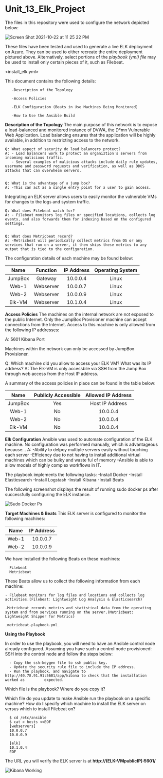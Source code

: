 # Unit_13_Elk_Project

The files in this repository were used to configure the network depicted below:

![Screen Shot 2021-10-22 at 11 25 22 PM](https://user-images.githubusercontent.com/85268980/138543676-8c9b61a5-cbe6-4c1f-919c-ac3d2cdcce1d.png)

These files have been tested and used to generate a live ELK deployment on Azure. They can be used to either recreate the entire deployment pictured above. Alternatively, select portions of the _playbook (yml) file_ may be used to install only certain pieces of it, such as Filebeat.

<install_elk.yml>

This document contains the following details:

       -Description of the Topology
   
       -Access Policies
   
       -ELK Configuration (Beats in Use Machines Being Monitored)
  
       -How to Use the Ansible Build


**Description of the Topology**
The main purpose of this network is to expose a load-balanced and monitored instance of DVWA, the D*mn Vulnerable Web Application.
Load balancing ensures that the application will be highly available, in addition to restricting access to the network.

    Q: What aspect of security do load balancers protect? 
    A: - Load balancers work to protect an organiztion's servers from incoming malicious traffic.
       - Several examples of malicious attacks include daily rule updates, username and password requests and verification, as well as DDOS attacks that can overwhelm servers.
       

    Q: What is the advantage of a jump box?
    A: -This can act as a single entry point for a user to gain access.

Integrating an ELK server allows users to easily monitor the vulnerable VMs for changes to the logs and system traffic.

    Q: What does Filebeat watch for?
    A: - Filebeat monitors log files or specified locations, collects log events, and also forwards them for indexing based on the configured settings.
    

    Q: What does Metricbeat record?
    A: -Metricbeat will periodically collect metrics from OS or any services that run on a server, it then ships these metrics to any output that is tied to the configuration.

The configuration details of each machine may be found below:


|   Name  |  Function | IP Address | Operating System |
|:-------:|:---------:|:----------:|:----------------:|
| JumpBox |  Gateway  |  10.0.0.4  |       Linux      |
|  Web-1  | Webserver |  10.0.0.7  |       Linux      |
|  Web-2  | Webserver |  10.0.0.9  |       Linux      |
|  Elk-VM | Webserver |  10.1.0.4  |       Linux      |


**Access Policies**
The machines on the internal network are not exposed to the public Internet.
Only the JumpBox Provisioner machine can accept connections from the Internet. Access to this machine is only allowed from the following IP addresses:

A: 5601 Kibana Port

Machines within the network can only be accessed by JumpBox Provisioner.

Q: Which machine did you allow to access your ELK VM? What was its IP address?
A: The Elk-VM is only accessbile via SSH from the Jump Box through web access from the Host IP address.

A summary of the access policies in place can be found in the table below:


|   Name  | Publicly Accessible | Allowed IP Address |
|:-------:|:-------------------:|:------------------:|
| JumpBox |         Yes         |   Host IP Address  |
|  Web-1  |          No         |      10.0.0.4      |
|  Web-2  |          No         |      10.0.0.4      |
|  Elk-VM |          No         |      10.0.0.4      |


**Elk Configuration**
Ansible was used to automate configuration of the ELK machine. No configuration was performed manually, which is advantageous because...
A: -Ability to delpoy multiple servers easily without touching each server
   -Efficiency due to not having to install additional virtual machines which can be bulky and waste ful of memory
   -Ansible is able to allow models of highly complex workflows in IT.

The playbook implements the following tasks:
   -Install Docker
   -Install Elasticsearch
   -Install Logstash
   -Install Kibana
   -Install Beats

The following screenshot displays the result of running sudo docker ps after successfully configuring the ELK instance.

![Sudo Docker Ps](https://user-images.githubusercontent.com/85268980/138542891-7752fbe1-174b-4618-94fa-10bcc1200cf7.png)

**Target Machines & Beats**
This ELK server is configured to monitor the following machines:

|  Name | IP Address |
|:-----:|:----------:|
| Web-1 |  10.0.0.7  |
| Web-2 |  10.0.0.9  |

We have installed the following Beats on these machines:

      Filebeat
      Metricbeat

These Beats allow us to collect the following information from each machine:

    - Filebeat monitors for log files and locations and collects log activities.(Filebeat: Lightweight Log Analysis & Elasticsearch)

    -Metricbeat records metrics and statistical data from the operating system and from services running on the server.(Metricbeat: Lightweight Shipper for Metrics)
    
    _metricbeat-playbook.yml_

**Using the Playbook**

In order to use the playbook, you will need to have an Ansible control node already configured. Assuming you have such a control node provisioned:
SSH into the control node and follow the steps below:

      - Copy the ssh-keygen file to ssh public key.
      - Update the security rule file to include the IP address.
      - Run the playbook, and navigate to http://40.78.91.91:5601/app/kibana to check that the installation worked as         expected.

Which file is the playbook? Where do you copy it?


Which file do you update to make Ansible run the playbook on a specific machine? How do I specify which machine to install the ELK server on versus which to install Filebeat on?

      $ cd /etc/ansible
      $ cat > hosts <<EOF
      [webservers]
      10.0.0.7
      10.0.0.9 
      
      [elk]
      10.1.0.4
      EOF

The URL you will verify the ELK server is at __http://(ELK-VMpublicIP):5601/__

![Kibana Working](https://user-images.githubusercontent.com/85268980/138544651-9c893be3-80e1-49da-aa3a-663a2a7b3592.png)
